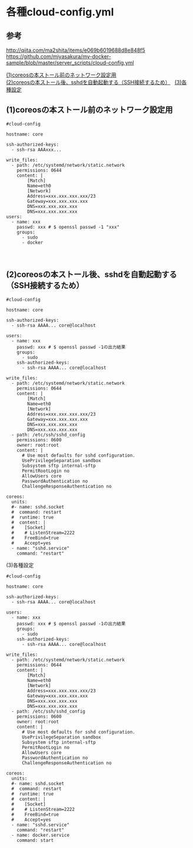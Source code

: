 
# 各種cloud-config.yml

## 参考
http://qiita.com/ma2shita/items/e069b6019688d8e848f5  
https://github.com/miyasakura/my-docker-sample/blob/master/server_scripts/cloud-config.yml  

<a href="#anc1">(1)coreosの本ストール前のネットワーク設定用</a>  
<a href="#anc2">(2)coreosの本ストール後、sshdを自動起動する（SSH接続するため）</a>  
<a href="#anc3">(3)各種設定</a>  

<a id="anc1" name="anc1"></a>  
## (1)coreosの本ストール前のネットワーク設定用
```
#cloud-config

hostname: core

ssh-authorized-keys:
  - ssh-rsa AAAxxx...

write_files:
  - path: /etc/systemd/network/static.network
    permissions: 0644
    content: |
        [Match]
        Name=eth0
        [Network]
        Address=xxx.xxx.xxx.xxx/23
        Gateway=xxx.xxx.xxx.xxx
        DNS=xxx.xxx.xxx.xxx
        DNS=xxx.xxx.xxx.xxx
users:
  - name: xxx
    passwd: xxx # $ openssl passwd -1 "xxx"
    groups:
      - sudo
      - docker
```
　  
   
<a id="anc2" name="anc2"></a>  
## (2)coreosの本ストール後、sshdを自動起動する（SSH接続するため）
```
#cloud-config

hostname: core

ssh-authorized-keys:
  - ssh-rsa AAAA... core@localhost

users:
  - name: xxx
    passwd: xxx # $ openssl passwd -1の出力結果
    groups:
      - sudo
    ssh-authorized-keys:
      - ssh-rsa AAAA... core@localhost

write_files:
  - path: /etc/systemd/network/static.network
    permissions: 0644
    content: |
        [Match]
        Name=eth0
        [Network]
        Address=xxx.xxx.xxx.xxx/23
        Gateway=xxx.xxx.xxx.xxx
        DNS=xxx.xxx.xxx.xxx
        DNS=xxx.xxx.xxx.xxx
  - path: /etc/ssh/sshd_config
    permissions: 0600
    owner: root:root
    content: |
      # Use most defaults for sshd configuration.
      UsePrivilegeSeparation sandbox
      Subsystem sftp internal-sftp
      PermitRootLogin no
      AllowUsers core
      PasswordAuthentication no
      ChallengeResponseAuthentication no

coreos:
  units:
  #- name: sshd.socket
  #  command: restart
  #  runtime: true
  #  content: |
  #    [Socket]
  #    # ListenStream=2222
  #    FreeBind=true
  #    Accept=yes
  - name: "sshd.service"
    command: "restart"
```


<a id="anc3" name="anc3">(3)各種設定</a>  
```
#cloud-config

hostname: core

ssh-authorized-keys:
  - ssh-rsa AAAA... core@localhost

users:
  - name: xxx
    passwd: xxx # $ openssl passwd -1の出力結果
    groups:
      - sudo
    ssh-authorized-keys:
      - ssh-rsa AAAA... core@localhost

write_files:
  - path: /etc/systemd/network/static.network
    permissions: 0644
    content: |
        [Match]
        Name=eth0
        [Network]
        Address=xxx.xxx.xxx.xxx/23
        Gateway=xxx.xxx.xxx.xxx
        DNS=xxx.xxx.xxx.xxx
        DNS=xxx.xxx.xxx.xxx
  - path: /etc/ssh/sshd_config
    permissions: 0600
    owner: root:root
    content: |
      # Use most defaults for sshd configuration.
      UsePrivilegeSeparation sandbox
      Subsystem sftp internal-sftp
      PermitRootLogin no
      AllowUsers core
      PasswordAuthentication no
      ChallengeResponseAuthentication no

coreos:
  units:
  #- name: sshd.socket
  #  command: restart
  #  runtime: true
  #  content: |
  #    [Socket]
  #    # ListenStream=2222
  #    FreeBind=true
  #    Accept=yes
  - name: "sshd.service"
    command: "restart"
  - name: docker.service
    command: start
```
